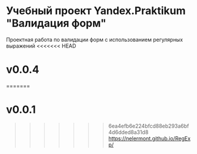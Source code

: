 # Учебный проект Yandex.Praktikum "Валидация форм" 
Проектная работа по валидации форм с использованием регулярных выражений 
<<<<<<< HEAD
# v0.0.4
=======
# v0.0.1
>>>>>>> 6ea4efb6e224bfcd88eb293a6bf4d6dded8a31d8
https://nelermont.github.io/RegExp/

